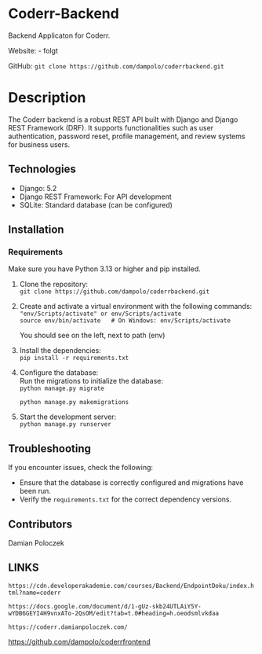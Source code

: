 # Coderr-Backend
Backend Applicaton for Coderr.

Website:
    - folgt

GitHub:
    `git clone https://github.com/dampolo/coderrbackend.git`

# Description
The Coderr backend is a robust REST API built with Django and Django REST Framework (DRF). It supports functionalities such as user authentication, password reset, profile management, and review systems for business users.

## Technologies
- Django: 5.2
- Django REST Framework: For API development  
- SQLite: Standard database (can be configured)  

## Installation

### Requirements
Make sure you have Python 3.13 or higher and pip installed.

1. Clone the repository:  
   `git clone https://github.com/dampolo/coderrbackend.git`

2. Create and activate a virtual environment with the following commands:  
   `"env/Scripts/activate" or env/Scripts/activate`  
   `source env/bin/activate   # On Windows: env/Scripts/activate`

   You should see on the left, next to path (env)

3. Install the dependencies:  
   `pip install -r requirements.txt`

4. Configure the database:  
   Run the migrations to initialize the database:  
   `python manage.py migrate`
   
   `python manage.py makemigrations`

5. Start the development server:  
   `python manage.py runserver`

## Troubleshooting
If you encounter issues, check the following:

- Ensure that the database is correctly configured and migrations have been run.
- Verify the `requirements.txt` for the correct dependency versions.

## Contributors
Damian Poloczek

## LINKS

`https://cdn.developerakademie.com/courses/Backend/EndpointDoku/index.html?name=coderr`

`https://docs.google.com/document/d/1-gUz-skb24UTLAiY5Y-wYDB6GEYI4H9vnxATo-2QsOM/edit?tab=t.0#heading=h.oeodsmlvkdaa`

`https://coderr.damianpoloczek.com/`

https://github.com/dampolo/coderrfrontend